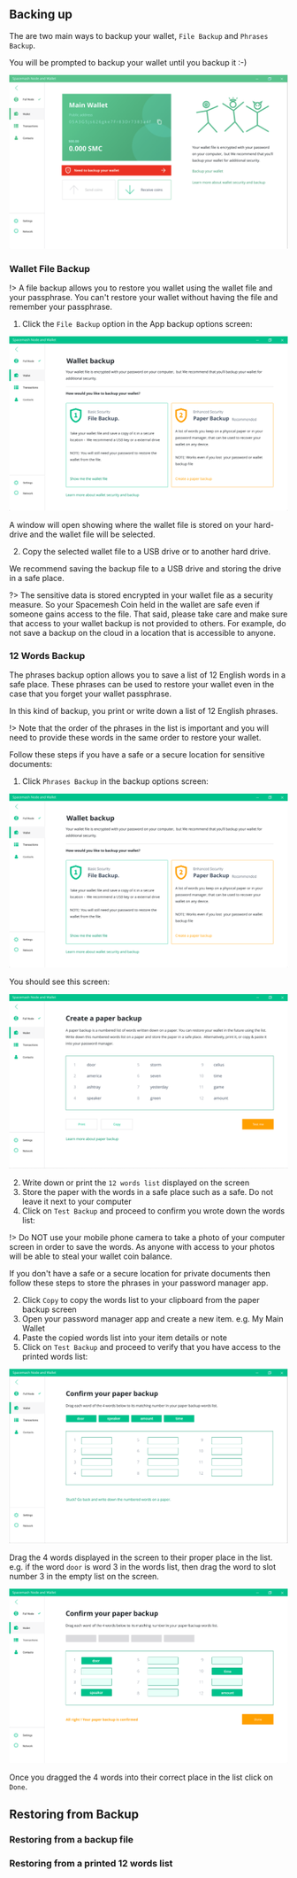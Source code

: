 ## Backing up
The are two main ways to backup your wallet, `File Backup` and `Phrases Backup`.

You will be prompted to backup your wallet until you backup it :-)

![](images/backup_prompt.png)

### Wallet File Backup
!> A file backup allows you to restore you wallet using the wallet file and your passphrase. You can't restore your wallet without having the file and remember your passphrase.

1. Click the `File Backup` option in the App backup options screen:

![](images/backup_options.png)

A window will open showing where the wallet file is stored on your hard-drive and the wallet file will be selected.

2. Copy the selected wallet file to a USB drive or to another hard drive.

We recommend saving the backup file to a USB drive and storing the drive in a safe place.

?> The sensitive data is stored encrypted in your wallet file as a security measure. So your Spacemesh Coin held in the wallet are safe even if someone gains access to the file. That said, please take care and make sure that access to your wallet backup is not provided to others. For example, do not save a backup on the cloud in a location that is accessible to anyone.

### 12 Words Backup

The phrases backup option allows you to save a list of 12 English words in a safe place. These phrases can be used to restore your wallet even in the case that you forget your wallet passphrase.

In this kind of backup, you print or write down a list of 12 English phrases.

!> Note that the order of the phrases in the list is important and you will need to provide these words in the same order to restore your wallet.

Follow these steps if you have a safe or a secure location for sensitive documents:
1. Click `Phrases Backup` in the backup options screen:

![](images/backup_options.png)

You should see this screen:

![](images/paper_backup.png)

2. Write down or print the `12 words list` displayed on the screen
3. Store the paper with the words in a safe place such as a safe. Do not leave it next to your computer
4. Click on `Test Backup` and proceed to confirm you wrote down the words list:

!> Do NOT use your mobile phone camera to take a photo of your computer screen in order to save the words. As anyone with access to your photos will be able to steal your wallet coin balance.

If you don't have a safe or a secure location for private documents then follow these steps to store the phrases in your password manager app.

2. Click `Copy` to copy the words list to your clipboard from the paper backup screen
3. Open your password manager app and create a new item. e.g. My Main Wallet
4. Paste the copied words list into your item details or note
5. Click on `Test Backup` and proceed to verify that you have access to the printed words list:

![](images/confirm_back_start.png)

Drag the 4 words displayed in the screen to their proper place in the list. e.g. if the word `door` is word 3 in the words list, then drag the word to slot number 3 in the empty list on the screen.

![](images/confirm_backup.png)

Once you dragged the 4 words into their correct place in the list click on `Done`.

## Restoring from Backup

### Restoring from a backup file

### Restoring from a printed 12 words list
